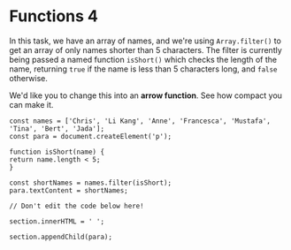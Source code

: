 # Functions 4

In this task, we have an array of names, and we're using `Array.filter()` to get an array of only names shorter than 5 characters. The filter is currently being passed a named function `isShort()` which checks the length of the name, returning `true` if the name is less than 5 characters long, and `false` otherwise.

We'd like you to change this into an **arrow function**. See how compact you can make it.

    const names = ['Chris', 'Li Kang', 'Anne', 'Francesca', 'Mustafa', 'Tina', 'Bert', 'Jada'];
    const para = document.createElement('p');

    function isShort(name) {
    return name.length < 5;
    }

    const shortNames = names.filter(isShort);
    para.textContent = shortNames;

    // Don't edit the code below here!

    section.innerHTML = ' ';

    section.appendChild(para);

